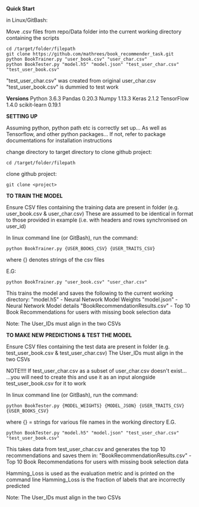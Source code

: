 __Quick Start__

in Linux/GitBash:

Move .csv files from repo/Data folder into the current working directory containing the scripts

    cd /target/folder/filepath
    git clone https://github.com/mathrees/book_recommender_task.git
    python BookTrainer.py "user_book.csv" "user_char.csv"
    python BookTester.py "model.h5" "model.json" "test_user_char.csv" "test_user_book.csv"

"test_user_char.csv" was created from original user_char.csv
"test_user_book.csv" is dummied to test work


__Versions__
Python 3.6.3
Pandas 0.20.3
Numpy 1.13.3
Keras 2.1.2
TensorFlow 1.4.0
scikit-learn 0.19.1



__SETTING UP__

Assuming python, python path etc is correctly set up...
As well as Tensorflow, and other python packages...
If not, refer to package documentations for installation instructions

change directory to target directory to clone github project:

    cd /target/folder/filepath

clone github project:

    git clone <project>


__TO TRAIN THE MODEL__

Ensure CSV files containing the training data are present in folder (e.g. user_book.csv & user_char.csv)
These are assumed to be identical in format to those provided in example (i.e. with headers and rows synchronised on user_id)

In linux command line (or GitBash), run the command:

    python BookTrainer.py {USER_BOOKS_CSV} {USER_TRAITS_CSV}
where {} denotes strings of the csv files

E.G:

    python BookTrainer.py "user_book.csv" "user_char.csv"


This trains the model and saves the following to the current working directory:
"model.h5" - Neural Network Model Weights
"model.json" - Neural Network Model details
"BookRecommendationResults.csv" - Top 10 Book Recommendations for users with missing book selection data

Note: The User_IDs must align in the two CSVs


__TO MAKE NEW PREDICTIONS & TEST THE MODEL__

Ensure CSV files containing the test data are present in folder (e.g. test_user_book.csv & test_user_char.csv)
The User_IDs must align in the two CSVs

NOTE!!!! If test_user_char.csv as a subset of user_char.csv doesn't exist...
...you will need to create this and use it as an input alongside test_user_book.csv for it to work

In linux command line (or GitBash), run the command:

    python BookTester.py {MODEL_WEIGHTS} {MODEL_JSON} {USER_TRAITS_CSV} {USER_BOOKS_CSV} 
where {} = strings for various file names in the working directory
E.G.
 
    python BookTester.py "model.h5" "model.json" "test_user_char.csv" "test_user_book.csv"

This takes data from test_user_char.csv and generates the top 10 recommendations and saves them in: 
"BookRecommendationResults.csv" - Top 10 Book Recommendations for users with missing book selection data

Hamming_Loss is used as the evaluation metric and is printed on the command line
Hamming_Loss is the fraction of labels that are incorrectly predicted

Note: The User_IDs must align in the two CSVs
